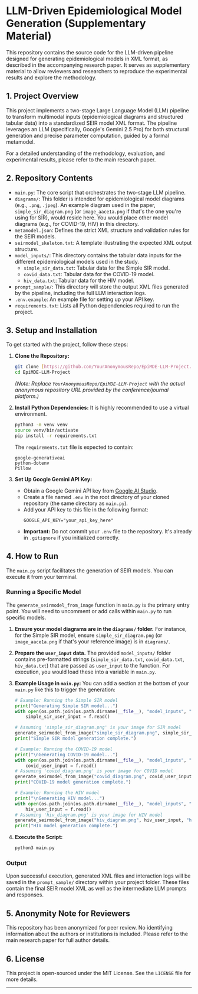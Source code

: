 # LLM-Driven Epidemiological Model Generation (Supplementary Material)

This repository contains the source code for the LLM-driven pipeline designed for generating epidemiological models in XML format, as described in the accompanying research paper. It serves as supplementary material to allow reviewers and researchers to reproduce the experimental results and explore the methodology.

## 1. Project Overview

This project implements a two-stage Large Language Model (LLM) pipeline to transform multimodal inputs (epidemiological diagrams and structured tabular data) into a standardized SEIR model XML format. The pipeline leverages an LLM (specifically, Google's Gemini 2.5 Pro) for both structural generation and precise parameter computation, guided by a formal metamodel.

For a detailed understanding of the methodology, evaluation, and experimental results, please refer to the main research paper.

## 2. Repository Contents

* `main.py`: The core script that orchestrates the two-stage LLM pipeline.
* `diagrams/`: This folder is intended for epidemiological model diagrams (e.g., `.png`, `.jpeg`). An example diagram used in the paper, `simple_sir_diagram.png` (or `image_aace1a.png` if that's the one you're using for SIR), would reside here. You would place other model diagrams (e.g., for COVID-19, HIV) in this directory.
* `metamodel.json`: Defines the strict XML structure and validation rules for the SEIR models.
* `seirmodel_skeleton.txt`: A template illustrating the expected XML output structure.
* `model_inputs/`: This directory contains the tabular data inputs for the different epidemiological models used in the study.
    * `simple_sir_data.txt`: Tabular data for the Simple SIR model.
    * `covid_data.txt`: Tabular data for the COVID-19 model.
    * `hiv_data.txt`: Tabular data for the HIV model.
* `prompt_sample/`: This directory will store the output XML files generated by the pipeline, including the full LLM interaction logs.
* `.env.example`: An example file for setting up your API key.
* `requirements.txt`: Lists all Python dependencies required to run the project.

## 3. Setup and Installation

To get started with the project, follow these steps:

1.  **Clone the Repository:**
    ```bash
    git clone [https://github.com/YourAnonymousRepo/EpiMDE-LLM-Project.git](https://github.com/YourAnonymousRepo/EpiMDE-LLM-Project.git)
    cd EpiMDE-LLM-Project
    ```
    *(Note: Replace `YourAnonymousRepo/EpiMDE-LLM-Project` with the actual anonymous repository URL provided by the conference/journal platform.)*

2.  **Install Python Dependencies:**
    It is highly recommended to use a virtual environment.
    ```bash
    python3 -m venv venv
    source venv/bin/activate
    pip install -r requirements.txt
    ```
    The `requirements.txt` file is expected to contain:
    ```
    google-generativeai
    python-dotenv
    Pillow
    ```

3.  **Set Up Google Gemini API Key:**
    * Obtain a Google Gemini API key from [Google AI Studio](https://aistudio.google.com/app/apikey).
    * Create a file named `.env` in the root directory of your cloned repository (the same directory as `main.py`).
    * Add your API key to this file in the following format:
        ```
        GOOGLE_API_KEY="your_api_key_here"
        ```
    * **Important:** Do not commit your `.env` file to the repository. It's already in `.gitignore` if you initialized correctly.

## 4. How to Run

The `main.py` script facilitates the generation of SEIR models. You can execute it from your terminal.

### Running a Specific Model

The `generate_seirmodel_from_image` function in `main.py` is the primary entry point. You will need to uncomment or add calls within `main.py` to run specific models.

1.  **Ensure your model diagrams are in the `diagrams/` folder.**
    For instance, for the Simple SIR model, ensure `simple_sir_diagram.png` (or `image_aace1a.png` if that's your reference image) is in `diagrams/`.

2.  **Prepare the `user_input` data.**
    The provided `model_inputs/` folder contains pre-formatted strings (`simple_sir_data.txt`, `covid_data.txt`, `hiv_data.txt`) that are passed as `user_input` to the function. For execution, you would load these into a variable in `main.py`.

3.  **Example Usage in `main.py`:**
    You can add a section at the bottom of your `main.py` like this to trigger the generation:

    ```python
    # Example: Running the Simple SIR model
    print("Generating Simple SIR model...")
    with open(os.path.join(os.path.dirname(__file__), "model_inputs", "simple_sir_data.txt"), "r", encoding="utf-8") as f:
        simple_sir_user_input = f.read()

    # Assuming 'simple_sir_diagram.png' is your image for SIR model
    generate_seirmodel_from_image("simple_sir_diagram.png", simple_sir_user_input, "simple_sir_output.xml")
    print("Simple SIR model generation complete.")

    # Example: Running the COVID-19 model
    print("\nGenerating COVID-19 model...")
    with open(os.path.join(os.path.dirname(__file__), "model_inputs", "covid_data.txt"), "r", encoding="utf-8") as f:
        covid_user_input = f.read()
    # Assuming 'covid_diagram.png' is your image for COVID model
    generate_seirmodel_from_image("covid_diagram.png", covid_user_input, "covid_output.xml")
    print("COVID-19 model generation complete.")

    # Example: Running the HIV model
    print("\nGenerating HIV model...")
    with open(os.path.join(os.path.dirname(__file__), "model_inputs", "hiv_data.txt"), "r", encoding="utf-8") as f:
        hiv_user_input = f.read()
    # Assuming 'hiv_diagram.png' is your image for HIV model
    generate_seirmodel_from_image("hiv_diagram.png", hiv_user_input, "hiv_output.xml")
    print("HIV model generation complete.")
    ```

4.  **Execute the Script:**
    ```bash
    python3 main.py
    ```

### Output

Upon successful execution, generated XML files and interaction logs will be saved in the `prompt_sample/` directory within your project folder. These files contain the final SEIR model XML as well as the intermediate LLM prompts and responses.

## 5. Anonymity Note for Reviewers

This repository has been anonymized for peer review. No identifying information about the authors or institutions is included. Please refer to the main research paper for full author details.

## 6. License

This project is open-sourced under the MIT License. See the `LICENSE` file for more details.

---